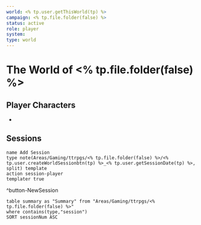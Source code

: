 ```yaml
---
world: <% tp.user.getThisWorld(tp) %>
campaign: <% tp.file.folder(false) %>
status: active
role: player
system:
type: world
---
```

# The World of <% tp.file.folder(false) %>

## Player Characters

-

## Sessions

```button
name Add Session
type note(Areas/Gaming/ttrpgs/<% tp.file.folder(false) %>/<% tp.user.createWorldSessionbtn(tp) %>_<% tp.user.getSessionDate(tp) %>, split) template
action session-player
templater true
```
^button-NewSession


```dataview
table summary as "Summary" from "Areas/Gaming/ttrpgs/<% tp.file.folder(false) %>"
where contains(type,"session")
SORT sessionNum ASC
```
